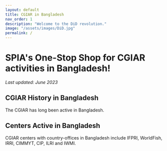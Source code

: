 ```yaml
---
layout: default
title: CGIAR in Bangladesh
nav_order: 1
description: "Welcome to the DiD revolution."
image: "/assets/images/DiD.jpg"
permalink: /
---
```



# SPIA's One-Stop Shop for CGIAR activities in Bangladesh!

*Last updated: June 2023*



## CGIAR History in Bangladesh
The CGIAR has long been active in Bangladesh.

## Centers Active in Bangladesh
CGIAR centers with country-offices in Bangladesh include IFPRI, WorldFish, IRRI, CIMMYT, CIP, ILRI and IWMI.

